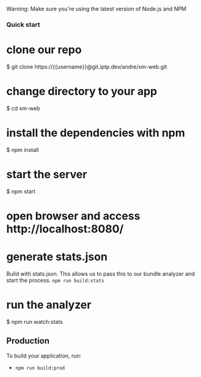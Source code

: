 Warning: Make sure you're using the latest version of Node.js and NPM


### Quick start
# clone our repo
$ git clone https://{{username}}@git.iptp.dev/andre/xm-web.git

# change directory to your app
$ cd xm-web

# install the dependencies with npm
$ npm install

# start the server
$ npm start

# open browser and access http://localhost:8080/

# generate stats.json
Build with stats.json. This allows us to pass this to our bundle analyzer and start the process.
`npm run build:stats`

# run the analyzer
$ npm run watch:stats

## Production
To build your application, run:
* `npm run build:prod`

